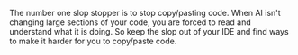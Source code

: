 The number one slop stopper is to stop copy/pasting code.
When AI isn't changing large sections of your code, you are forced to read and understand what it is doing.
So keep the slop out of your IDE and find ways to make it harder for you to copy/paste code.
